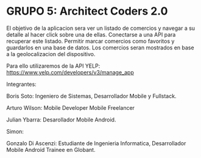 # GRUPO 5: Architect Coders 2.0

El objetivo de la aplicacion sera ver un listado de comercios y navegar a su detalle al hacer click sobre una de ellas. Conectarse a una API para recuperar este listado. Permitir marcar comercios como favoritos y guardarlos en una base de datos. Los comercios seran mostrados en base a la geolocalizacion del dispositivo.

Para ello utilizaremos de la API YELP: https://www.yelp.com/developers/v3/manage_app

Integrantes:

Boris Soto: Ingeniero de Sistemas, Desarrollador Mobile y Fullstack.

Arturo Wilson: Mobile Developer Mobile Freelancer 

Julian Ybarra: Desarollador Mobile Android.

Simon:

Gonzalo Di Ascenzi: Estudiante de Ingenieria Informatica, Desarrollador Mobile Android Trainee en Globant.
